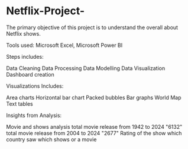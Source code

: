 # Netflix-Project-
The primary objective of this project is to understand the overall about Netflix shows.

Tools used: Microsoft Excel, Microsoft Power BI

Steps includes:

Data Cleaning
Data Processing
Data Modelling
Data Visualization
Dashboard creation


Visualizations Includes:

Area charts
Horizontal bar chart
Packed bubbles
Bar graphs
World Map
Text tables


Insights from Analysis:

Movie and shows analysis
total movie release from 1942 to 2024 "6132" 
total movie release from 2004 to 2024 "2677" 
Rating of the show
which  country saw which shows or a movie

